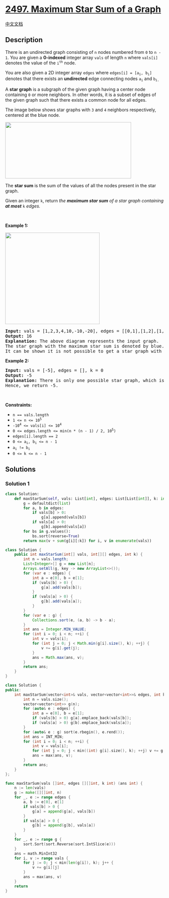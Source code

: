 # [2497. Maximum Star Sum of a Graph](https://leetcode.com/problems/maximum-star-sum-of-a-graph)

[中文文档](/solution/2400-2499/2497.Maximum%20Star%20Sum%20of%20a%20Graph/README.md)

## Description

<p>There is an undirected graph consisting of <code>n</code> nodes numbered from <code>0</code> to <code>n - 1</code>. You are given a <strong>0-indexed</strong> integer array <code>vals</code> of length <code>n</code> where <code>vals[i]</code> denotes the value of the <code>i<sup>th</sup></code> node.</p>

<p>You are also given a 2D integer array <code>edges</code> where <code>edges[i] = [a<sub>i</sub>, b<sub>i</sub>]</code> denotes that there exists an <strong>undirected</strong> edge connecting nodes <code>a<sub>i</sub></code> and <code>b<sub>i.</sub></code></p>

<p>A <strong>star graph</strong> is a subgraph of the given graph having a center node containing <code>0</code> or more neighbors. In other words, it is a subset of edges of the given graph such that there exists a common node for all edges.</p>

<p>The image below shows star graphs with <code>3</code> and <code>4</code> neighbors respectively, centered at the blue node.</p>
<img alt="" src="https://spcdn.pages.dev/leetcode/problems/2497.Maximum%20Star%20Sum%20of%20a%20Graph/images/max-star-sum-descdrawio.png" style="width: 400px; height: 179px;" />
<p>The <strong>star sum</strong> is the sum of the values of all the nodes present in the star graph.</p>

<p>Given an integer <code>k</code>, return <em>the <strong>maximum star sum</strong> of a star graph containing <strong>at most</strong> </em><code>k</code><em> edges.</em></p>

<p>&nbsp;</p>
<p><strong class="example">Example 1:</strong></p>
<img alt="" src="https://spcdn.pages.dev/leetcode/problems/2497.Maximum%20Star%20Sum%20of%20a%20Graph/images/max-star-sum-example1drawio.png" style="width: 300px; height: 291px;" />
<pre>
<strong>Input:</strong> vals = [1,2,3,4,10,-10,-20], edges = [[0,1],[1,2],[1,3],[3,4],[3,5],[3,6]], k = 2
<strong>Output:</strong> 16
<strong>Explanation:</strong> The above diagram represents the input graph.
The star graph with the maximum star sum is denoted by blue. It is centered at 3 and includes its neighbors 1 and 4.
It can be shown it is not possible to get a star graph with a sum greater than 16.
</pre>

<p><strong class="example">Example 2:</strong></p>

<pre>
<strong>Input:</strong> vals = [-5], edges = [], k = 0
<strong>Output:</strong> -5
<strong>Explanation:</strong> There is only one possible star graph, which is node 0 itself.
Hence, we return -5.
</pre>

<p>&nbsp;</p>
<p><strong>Constraints:</strong></p>

<ul>
	<li><code>n == vals.length</code></li>
	<li><code>1 &lt;= n &lt;= 10<sup>5</sup></code></li>
	<li><code>-10<sup>4</sup> &lt;= vals[i] &lt;= 10<sup>4</sup></code></li>
	<li><code>0 &lt;= edges.length &lt;= min(n * (n - 1) / 2</code><code>, 10<sup>5</sup>)</code></li>
	<li><code>edges[i].length == 2</code></li>
	<li><code>0 &lt;= a<sub>i</sub>, b<sub>i</sub> &lt;= n - 1</code></li>
	<li><code>a<sub>i</sub> != b<sub>i</sub></code></li>
	<li><code>0 &lt;= k &lt;= n - 1</code></li>
</ul>

## Solutions

### Solution 1

<!-- tabs:start -->

```python
class Solution:
    def maxStarSum(self, vals: List[int], edges: List[List[int]], k: int) -> int:
        g = defaultdict(list)
        for a, b in edges:
            if vals[b] > 0:
                g[a].append(vals[b])
            if vals[a] > 0:
                g[b].append(vals[a])
        for bs in g.values():
            bs.sort(reverse=True)
        return max(v + sum(g[i][:k]) for i, v in enumerate(vals))
```

```java
class Solution {
    public int maxStarSum(int[] vals, int[][] edges, int k) {
        int n = vals.length;
        List<Integer>[] g = new List[n];
        Arrays.setAll(g, key -> new ArrayList<>());
        for (var e : edges) {
            int a = e[0], b = e[1];
            if (vals[b] > 0) {
                g[a].add(vals[b]);
            }
            if (vals[a] > 0) {
                g[b].add(vals[a]);
            }
        }
        for (var e : g) {
            Collections.sort(e, (a, b) -> b - a);
        }
        int ans = Integer.MIN_VALUE;
        for (int i = 0; i < n; ++i) {
            int v = vals[i];
            for (int j = 0; j < Math.min(g[i].size(), k); ++j) {
                v += g[i].get(j);
            }
            ans = Math.max(ans, v);
        }
        return ans;
    }
}
```

```cpp
class Solution {
public:
    int maxStarSum(vector<int>& vals, vector<vector<int>>& edges, int k) {
        int n = vals.size();
        vector<vector<int>> g(n);
        for (auto& e : edges) {
            int a = e[0], b = e[1];
            if (vals[b] > 0) g[a].emplace_back(vals[b]);
            if (vals[a] > 0) g[b].emplace_back(vals[a]);
        }
        for (auto& e : g) sort(e.rbegin(), e.rend());
        int ans = INT_MIN;
        for (int i = 0; i < n; ++i) {
            int v = vals[i];
            for (int j = 0; j < min((int) g[i].size(), k); ++j) v += g[i][j];
            ans = max(ans, v);
        }
        return ans;
    }
};
```

```go
func maxStarSum(vals []int, edges [][]int, k int) (ans int) {
	n := len(vals)
	g := make([][]int, n)
	for _, e := range edges {
		a, b := e[0], e[1]
		if vals[b] > 0 {
			g[a] = append(g[a], vals[b])
		}
		if vals[a] > 0 {
			g[b] = append(g[b], vals[a])
		}
	}
	for _, e := range g {
		sort.Sort(sort.Reverse(sort.IntSlice(e)))
	}
	ans = math.MinInt32
	for i, v := range vals {
		for j := 0; j < min(len(g[i]), k); j++ {
			v += g[i][j]
		}
		ans = max(ans, v)
	}
	return
}
```

<!-- tabs:end -->

<!-- end -->
